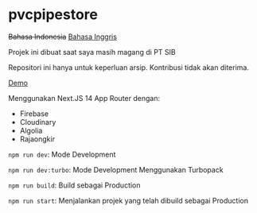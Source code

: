 # pvcpipestore

~~Bahasa Indonesia~~ [Bahasa Inggris](https://github.com/Zyn-Ky/pvcpipestore/blob/main/README-EN.md)

Projek ini dibuat saat saya masih magang di PT SIB

Repositori ini hanya untuk keperluan arsip. Kontribusi tidak akan diterima.

[Demo](https://belajarjualanpipapvc.vercel.app/)

Menggunakan Next.JS 14 App Router dengan:

- Firebase
- Cloudinary
- Algolia
- Rajaongkir

`npm run dev`: Mode Development

`npm run dev:turbo`: Mode Development Menggunakan Turbopack

`npm run build`: Build sebagai Production

`npm run start`: Menjalankan projek yang telah dibuild sebagai Production
